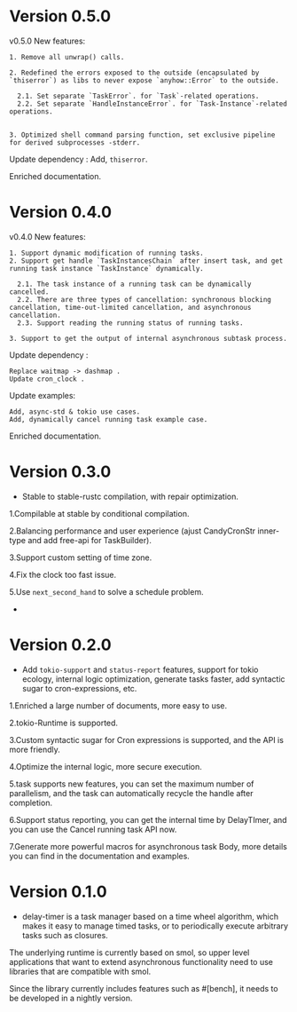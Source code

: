 # Version 0.5.0 

v0.5.0 New features:


    1. Remove all unwrap() calls.
    
    2. Redefined the errors exposed to the outside (encapsulated by `thiserror`) as libs to never expose `anyhow::Error` to the outside.
    
      2.1. Set separate `TaskError`. for `Task`-related operations.
      2.2. Set separate `HandleInstanceError`. for `Task-Instance`-related operations.
    
    
    3. Optimized shell command parsing function, set exclusive pipeline for derived subprocesses -stderr.


Update dependency :
    Add, `thiserror`.


Enriched documentation.


# Version 0.4.0 

v0.4.0 New features:


    1. Support dynamic modification of running tasks.
    2. Support get handle `TaskInstancesChain` after insert task, and get running task instance `TaskInstance` dynamically.
    
      2.1. The task instance of a running task can be dynamically cancelled.
      2.2. There are three types of cancellation: synchronous blocking cancellation, time-out-limited cancellation, and asynchronous cancellation.
      2.3. Support reading the running status of running tasks.
    
    3. Support to get the output of internal asynchronous subtask process.

Update dependency :

    Replace waitmap -> dashmap .
    Update cron_clock .

Update examples:

    Add, async-std & tokio use cases.
    Add, dynamically cancel running task example case.

Enriched documentation.



# Version 0.3.0 

- Stable to stable-rustc compilation, with repair optimization.

1.Compilable at stable by conditional compilation.

2.Balancing performance and user experience (ajust CandyCronStr inner-type and add free-api for TaskBuilder).

3.Support custom setting of time zone.

4.Fix the clock too fast issue.

5.Use `next_second_hand` to solve a schedule problem.

- 
# Version 0.2.0

- Add `tokio-support` and `status-report`  features, support for tokio ecology, internal logic optimization, generate tasks faster, add syntactic sugar to cron-expressions, etc.

1.Enriched a large number of documents, more easy to use.

2.tokio-Runtime is supported.

3.Custom syntactic sugar for Cron expressions is supported, and the API is more friendly.

4.Optimize the internal logic, more secure execution.

5.task supports new features, you can set the maximum number of parallelism, and the task can automatically recycle the handle after completion.

6.Support status reporting, you can get the internal time by DelayTImer, and you can use the Cancel running task API now.

7.Generate more powerful macros for asynchronous task Body, more details you can find in the documentation and examples.

# Version 0.1.0

- delay-timer is a task manager based on a time wheel algorithm, which makes it easy to manage timed tasks, or to periodically execute arbitrary tasks such as closures.

The underlying runtime is currently based on smol, so upper level applications that want to extend asynchronous functionality need to use libraries that are compatible with smol.

Since the library currently includes features such as #[bench], it needs to be developed in a nightly version.
